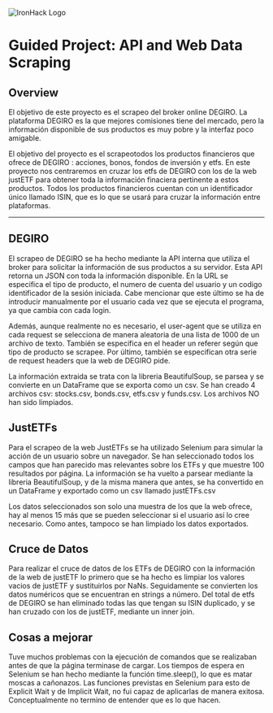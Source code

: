 ![IronHack Logo](https://s3-eu-west-1.amazonaws.com/ih-materials/uploads/upload_d5c5793015fec3be28a63c4fa3dd4d55.png)

# Guided Project: API and Web Data Scraping

## Overview

El objetivo de este proyecto es el scrapeo del broker online DEGIRO. La plataforma DEGIRO es la que mejores comisiones tiene del mercado, pero la información disponible de sus productos es muy pobre y la interfaz poco amigable.

El objetivo del proyecto es el scrapeotodos los productos financieros que ofrece de DEGIRO : acciones, bonos, fondos de inversión y etfs. En este proyecto nos centraremos en cruzar los etfs de DEGIRO con los de la web justETF para obtener toda la información finaciera pertinente a estos productos. Todos los productos financieros cuentan con un identificador único llamado ISIN, que es lo que se usará para cruzar la información entre plataformas. 

---

## DEGIRO

El scrapeo de DEGIRO se ha hecho mediante la API interna que utiliza el broker para solicitar la información de sus productos a su servidor. Esta API retorna un JSON con toda la información disponible. En la URL se especifica el tipo de producto, el numero de cuenta del usuario y un codigo identificador de la sesión iniciada. Cabe mencionar que este último se ha de introducir manualmente por el usuario cada vez que se ejecuta el programa, ya que cambia con cada login.

Además, aunque realmente no es necesario, el user-agent que se utiliza en cada request se selecciona de manera aleatoria de una lista de 1000 de un archivo de texto. También se especifica en el header un referer según que tipo de producto se scrapee. Por último, también se especifican otra serie de request headers que la web de DEGIRO pide. 

La información extraida se trata con la libreria BeautifulSoup, se parsea y se convierte en un DataFrame que se exporta como un csv. Se han creado 4 archivos csv: stocks.csv, bonds.csv, etfs.csv y funds.csv. Los archivos NO han sido limpiados.

## JustETFs

Para el scrapeo de la web JustETFs se ha utilizado Selenium para simular la acción de un usuario sobre un navegador. Se han seleccionado todos los campos que han parecido mas relevantes sobre los ETFs y que muestre 100 resultados por página. La información se ha vuelto a parsear mediante la libreria BeautifulSoup, y de la misma manera que antes, se ha convertido en un DataFrame y exportado como un csv llamado justETFs.csv

Los datos seleccionados son solo una muestra de los que la web ofrece, hay al menos 15 más que se pueden seleccionar si el usuario así lo cree necesario. Como antes, tampoco se han limpiado los datos exportados.

## Cruce de Datos

Para realizar el cruce de datos de los ETFs de DEGIRO con la información de la web de justETF lo primero que se ha hecho es limpiar los valores vacios de justETF y sustituirlos por NaNs. Seguidamente se convierten los datos numéricos que se encuentran en strings a número. Del total de etfs de DEGIRO se han eliminado todas las que tengan su ISIN duplicado, y se han cruzado con los de justETF, mediante un inner join. 

## Cosas a mejorar

Tuve muchos problemas con la ejecución de comandos que se realizaban antes de que la página terminase de cargar. Los tiempos de espera en Selenium se han hecho mediante la función time.sleep(), lo que es matar moscas a cañonazos. Las funciones previstas en Selenium para esto de Explicit Wait y de Implicit Wait, no fui capaz de aplicarlas de manera exitosa. Conceptualmente no termino de entender que es lo que hacen.

